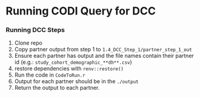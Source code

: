 # Running CODI Query for DCC	

### Running DCC Steps
1. Clone repo
2. Copy partner output from step 1 to `1.4_DCC_Step_1/partner_step_1_out`
3. Ensure each partner has output and the file names contain their partner id (e.g.: `study_cohort_demographic_**dh**.csv`)
4. restore dependencies with `renv::restore()`
5. Run the code in `CodeToRun.r`
6. Output for each partner should be in the `./output`
7. Return the output to each partner.